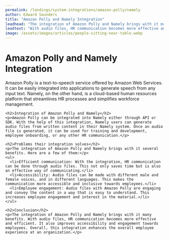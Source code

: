 ```yaml
---
permalink: /landings/system-integrations/amazon-polly/namely
author: Edward Saunders
title: "Amazon Polly and Namely Integration"
leadhead: "The integration of Amazon Polly and Namely brings with it many benefits"
leadtext: "With audio files, HR communication becomes more effective and efficient. It also improves accessibility and engagement towards employees. Overall, this integration enhances the overall employee experience at an organization."
image: /assets/images/articles/people-sitting-near-table.webp
---
```

<div class="arttext">    <h1>Amazon Polly and Namely Integration</h1>
    <p>Amazon Polly is a text-to-speech service offered by Amazon Web Services. It can be easily integrated into applications to generate speech from any input text. Namely, on the other hand, is a cloud-based human resources platform that streamlines HR processes and simplifies workforce management.</p>

    <h2>Integration of Amazon Polly and Namely</h2>
    <p>Amazon Polly can be integrated into Namely either through API or SDK. With the help of this integration, Namely users can generate audio files from written content in their Namely system. Once an audio file is generated, it can be used for training and development, employee onboarding, or any other HR communication.</p>

    <h2>Problems their integration solves</h2>
    <p>The integration of Amazon Polly and Namely brings with it several benefits. Here are a few of them:</p>
    <ul>
      <li>Efficient communication: With the integration, HR communication can be done through audio files. This not only saves time but is also an effective way of communicating.</li>
      <li>Accessibility: Audio files can be made with different male and female voices, and in different languages. This makes the communication more accessible and inclusive towards employees.</li>
      <li>Employee engagement: Audio files with Amazon Polly are engaging and convey the content in a way that is easy to understand. This increases employee engagement and interest in the material.</li>
    </ul>

    <h2>Conclusion</h2>
    <p>The integration of Amazon Polly and Namely brings with it many benefits. With audio files, HR communication becomes more effective and efficient. It also improves accessibility and engagement towards employees. Overall, this integration enhances the overall employee experience at an organization.</p>
</div>